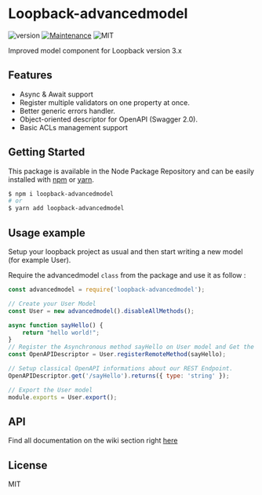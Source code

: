 # Loopback-advancedmodel
![version](https://img.shields.io/badge/dynamic/json.svg?url=https://raw.githubusercontent.com/fraxken/loopback-advancedmodel/master/package.json&query=$.version&label=Version)
[![Maintenance](https://img.shields.io/badge/Maintained%3F-yes-green.svg)](https://github.com/fraxken/loopback-advancedmodel/commit-activity)
![MIT](https://img.shields.io/github/license/mashape/apistatus.svg)

Improved model component for Loopback version 3.x

## Features

- Async & Await support
- Register multiple validators on one property at once.
- Better generic errors handler.
- Object-oriented descriptor for OpenAPI (Swagger 2.0).
- Basic ACLs management support

## Getting Started

This package is available in the Node Package Repository and can be easily installed with [npm](https://docs.npmjs.com/getting-started/what-is-npm) or [yarn](https://yarnpkg.com).

```bash
$ npm i loopback-advancedmodel
# or
$ yarn add loopback-advancedmodel
``` 

## Usage example
Setup your loopback project as usual and then start writing a new model (for example User).

Require the advancedmodel `class` from the package and use it as follow :

```javascript
const advancedmodel = require('loopback-advancedmodel');

// Create your User Model
const User = new advancedmodel().disableAllMethods();

async function sayHello() {
    return "hello world!";
}
// Register the Asynchronous method sayHello on User model and Get the OpenAPI Descriptor Object.
const OpenAPIDescriptor = User.registerRemoteMethod(sayHello);

// Setup classical OpenAPI informations about our REST Endpoint.
OpenAPIDescriptor.get('/sayHello').returns({ type: 'string' });

// Export the User model
module.exports = User.export();
``` 

## API
Find all documentation on the wiki section right [here](https://github.com/fraxken/loopback-advancedmodel/wiki)

## License
MIT
